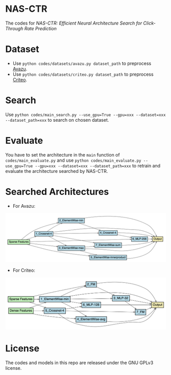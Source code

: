 # NAS-CTR

The codes for *NAS-CTR: Efficient Neural Architecture Search  for Click-Through Rate Prediction*

# Dataset

- Use `python codes/datasets/avazu.py dataset_path` to preprocess [Avazu](https://www.kaggle.com/c/avazu-ctr-prediction/data).
- Use `python codes/datasets/criteo.py dataset_path` to preprocess [Criteo](https://www.kaggle.com/c/criteo-display-ad-challenge).

# Search

Use `python codes/main_search.py --use_gpu=True --gpu=xxx --dataset=xxx --dataset_path=xxx` to search on chosen dataset.

# Evaluate

You have to set the architecture in the `main` function of `codes/main_evaluate.py` and use `python codes/main_evaluate.py --use_gpu=True --gpu=xxx --dataset=xxx --dataset_path=xxx` to retrain and evaluate the architecture searched by NAS-CTR.

# Searched Architectures

- For Avazu:
  
![img](./figs/Avazu.png)

- For Criteo:
  
![img](./figs/Criteo.png)

# License
The codes and models in this repo are released under the GNU GPLv3 license.